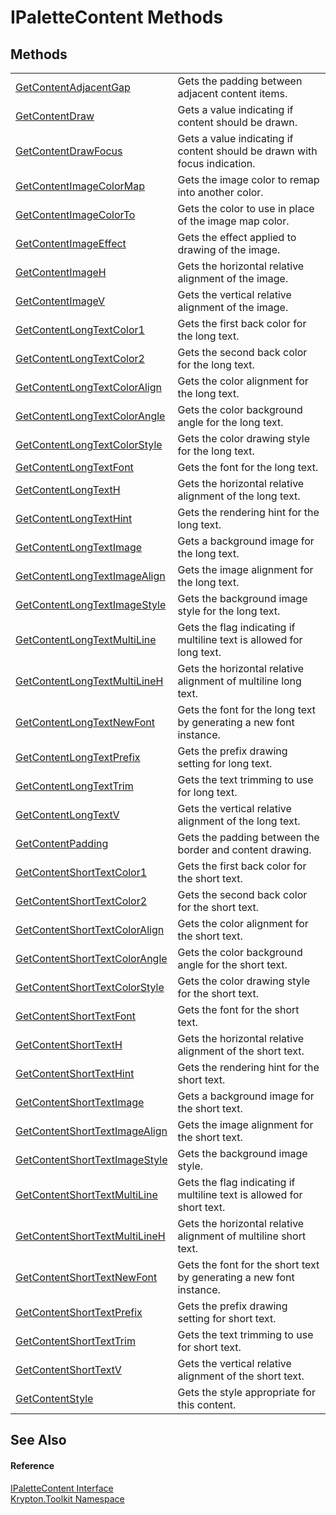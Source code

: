 # IPaletteContent Methods




## Methods
<table>
<tr>
<td><a href="d845c8d6-455e-7d1d-aee4-da4aa2fe4784.md">GetContentAdjacentGap</a></td>
<td>Gets the padding between adjacent content items.</td></tr>
<tr>
<td><a href="5763c170-4db2-aeb7-adf5-4b865ccb4fbd.md">GetContentDraw</a></td>
<td>Gets a value indicating if content should be drawn.</td></tr>
<tr>
<td><a href="bbab26e9-2838-f63b-bc85-f7c78a3a3c27.md">GetContentDrawFocus</a></td>
<td>Gets a value indicating if content should be drawn with focus indication.</td></tr>
<tr>
<td><a href="8175f975-9962-e3f3-46a1-f2bebf17292b.md">GetContentImageColorMap</a></td>
<td>Gets the image color to remap into another color.</td></tr>
<tr>
<td><a href="203150a9-871a-30e0-8560-645b7f05d9cc.md">GetContentImageColorTo</a></td>
<td>Gets the color to use in place of the image map color.</td></tr>
<tr>
<td><a href="569d937b-1d93-e338-b129-4eabcc7f20c9.md">GetContentImageEffect</a></td>
<td>Gets the effect applied to drawing of the image.</td></tr>
<tr>
<td><a href="0e845b87-103c-91a5-7c65-d1149bfa3591.md">GetContentImageH</a></td>
<td>Gets the horizontal relative alignment of the image.</td></tr>
<tr>
<td><a href="a6e1ee61-0629-033c-9b79-aad25f9a2d87.md">GetContentImageV</a></td>
<td>Gets the vertical relative alignment of the image.</td></tr>
<tr>
<td><a href="d74a9197-5978-a2a4-3422-0a2f73838810.md">GetContentLongTextColor1</a></td>
<td>Gets the first back color for the long text.</td></tr>
<tr>
<td><a href="33507051-47e5-bbb9-589d-82762ccef7cd.md">GetContentLongTextColor2</a></td>
<td>Gets the second back color for the long text.</td></tr>
<tr>
<td><a href="a8414818-b3b5-26f5-8b4e-69deb6b28cae.md">GetContentLongTextColorAlign</a></td>
<td>Gets the color alignment for the long text.</td></tr>
<tr>
<td><a href="5685480c-0cf5-8717-b9c7-9bc1193c5f1a.md">GetContentLongTextColorAngle</a></td>
<td>Gets the color background angle for the long text.</td></tr>
<tr>
<td><a href="ce725e1c-9597-6c36-5f4d-5d93e1611b82.md">GetContentLongTextColorStyle</a></td>
<td>Gets the color drawing style for the long text.</td></tr>
<tr>
<td><a href="d24366d0-1cdc-a90b-5b2b-9cdc1abc04f3.md">GetContentLongTextFont</a></td>
<td>Gets the font for the long text.</td></tr>
<tr>
<td><a href="f239e3cf-aa44-b7b2-1b15-a12cbc862c3c.md">GetContentLongTextH</a></td>
<td>Gets the horizontal relative alignment of the long text.</td></tr>
<tr>
<td><a href="e5602f71-e365-d90f-5013-52ddc0345bfd.md">GetContentLongTextHint</a></td>
<td>Gets the rendering hint for the long text.</td></tr>
<tr>
<td><a href="c60fecc2-e467-d188-b0fc-c20f2f11f448.md">GetContentLongTextImage</a></td>
<td>Gets a background image for the long text.</td></tr>
<tr>
<td><a href="e4f302a6-8ad6-717c-83d8-ae23a5960c3d.md">GetContentLongTextImageAlign</a></td>
<td>Gets the image alignment for the long text.</td></tr>
<tr>
<td><a href="e76715a9-bf1d-dae7-ae9d-cb2df752cff8.md">GetContentLongTextImageStyle</a></td>
<td>Gets the background image style for the long text.</td></tr>
<tr>
<td><a href="5b25b9da-8150-fbf7-0a57-3b1fa00d0232.md">GetContentLongTextMultiLine</a></td>
<td>Gets the flag indicating if multiline text is allowed for long text.</td></tr>
<tr>
<td><a href="b4b728ad-8647-40eb-eef1-1f26faecae02.md">GetContentLongTextMultiLineH</a></td>
<td>Gets the horizontal relative alignment of multiline long text.</td></tr>
<tr>
<td><a href="881919ff-bdad-0940-fd5d-9deab945be20.md">GetContentLongTextNewFont</a></td>
<td>Gets the font for the long text by generating a new font instance.</td></tr>
<tr>
<td><a href="ee3541d7-336a-4893-34a9-186be97de970.md">GetContentLongTextPrefix</a></td>
<td>Gets the prefix drawing setting for long text.</td></tr>
<tr>
<td><a href="dd6000fb-042e-00ca-d909-023a02f31137.md">GetContentLongTextTrim</a></td>
<td>Gets the text trimming to use for long text.</td></tr>
<tr>
<td><a href="a9d4affb-a0b0-ec08-777f-40722e3e09cf.md">GetContentLongTextV</a></td>
<td>Gets the vertical relative alignment of the long text.</td></tr>
<tr>
<td><a href="36d80c30-4e38-6b0b-fc6b-0d72837e6204.md">GetContentPadding</a></td>
<td>Gets the padding between the border and content drawing.</td></tr>
<tr>
<td><a href="598ddfcf-0c14-493c-8a71-765c141500d1.md">GetContentShortTextColor1</a></td>
<td>Gets the first back color for the short text.</td></tr>
<tr>
<td><a href="38e40ea6-96bc-39eb-8ef6-8510f6c15d36.md">GetContentShortTextColor2</a></td>
<td>Gets the second back color for the short text.</td></tr>
<tr>
<td><a href="df862d17-4e0b-f613-3dcf-5887716dbdc6.md">GetContentShortTextColorAlign</a></td>
<td>Gets the color alignment for the short text.</td></tr>
<tr>
<td><a href="9c631481-ee63-7c0d-afc9-ab2bca9c479a.md">GetContentShortTextColorAngle</a></td>
<td>Gets the color background angle for the short text.</td></tr>
<tr>
<td><a href="3e0117a6-7d7f-769c-df81-2aa376f0f7d5.md">GetContentShortTextColorStyle</a></td>
<td>Gets the color drawing style for the short text.</td></tr>
<tr>
<td><a href="5c1fd71a-b277-0210-cf9c-61666f26e49a.md">GetContentShortTextFont</a></td>
<td>Gets the font for the short text.</td></tr>
<tr>
<td><a href="348610e0-00bc-a150-93e1-9cfe7716c614.md">GetContentShortTextH</a></td>
<td>Gets the horizontal relative alignment of the short text.</td></tr>
<tr>
<td><a href="99da162b-5f49-0984-2f96-d5bace642afe.md">GetContentShortTextHint</a></td>
<td>Gets the rendering hint for the short text.</td></tr>
<tr>
<td><a href="34cd2510-1172-8601-66af-9c30a2702dcf.md">GetContentShortTextImage</a></td>
<td>Gets a background image for the short text.</td></tr>
<tr>
<td><a href="593eb394-613d-d7ec-6a74-50e186f84447.md">GetContentShortTextImageAlign</a></td>
<td>Gets the image alignment for the short text.</td></tr>
<tr>
<td><a href="973da400-0210-f075-a872-01f4ae77dd5a.md">GetContentShortTextImageStyle</a></td>
<td>Gets the background image style.</td></tr>
<tr>
<td><a href="85b80d29-ee61-5485-3d5b-3850d4b61299.md">GetContentShortTextMultiLine</a></td>
<td>Gets the flag indicating if multiline text is allowed for short text.</td></tr>
<tr>
<td><a href="8fd41f49-3f3b-0f5c-0dcd-99e35bf9a882.md">GetContentShortTextMultiLineH</a></td>
<td>Gets the horizontal relative alignment of multiline short text.</td></tr>
<tr>
<td><a href="ec5d76b4-9048-ea44-0324-0372e840b498.md">GetContentShortTextNewFont</a></td>
<td>Gets the font for the short text by generating a new font instance.</td></tr>
<tr>
<td><a href="9364ac94-4dc0-2acd-2495-eae1d7449897.md">GetContentShortTextPrefix</a></td>
<td>Gets the prefix drawing setting for short text.</td></tr>
<tr>
<td><a href="841da3f7-ea1e-a0cd-06b0-456075130114.md">GetContentShortTextTrim</a></td>
<td>Gets the text trimming to use for short text.</td></tr>
<tr>
<td><a href="85b7de5d-3641-4b29-542b-1029b38b2aa6.md">GetContentShortTextV</a></td>
<td>Gets the vertical relative alignment of the short text.</td></tr>
<tr>
<td><a href="2b56dbb7-3fa6-e261-d40d-f184298d363c.md">GetContentStyle</a></td>
<td>Gets the style appropriate for this content.</td></tr>
</table>

## See Also


#### Reference
<a href="f2a5541d-c7c1-2c4b-162d-a4616ecccc95.md">IPaletteContent Interface</a>  
<a href="79d2eac2-21f4-54ff-7552-b20c33c30600.md">Krypton.Toolkit Namespace</a>  
